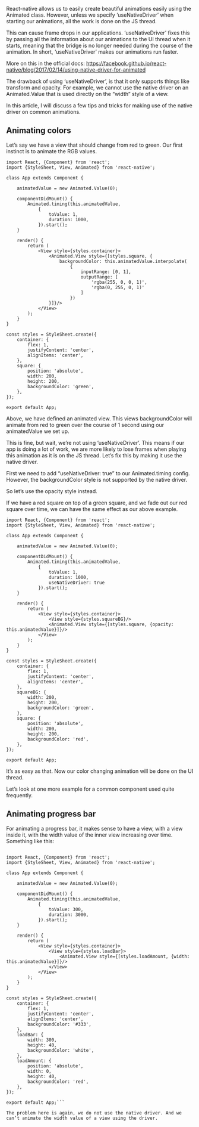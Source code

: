 React-native allows us to easily create beautiful animations easily using the Animated class. However, unless we specify ‘useNativeDriver’ when starting our animations, all the work is done on the JS thread.

This can cause frame drops in our applications. ‘useNativeDriver’ fixes this by passing all the information about our animations to the UI thread when it starts, meaning that the bridge is no longer needed during the course of the animation. In short, ‘useNativeDriver’ makes our animations run faster.

More on this in the official docs: https://facebook.github.io/react-native/blog/2017/02/14/using-native-driver-for-animated

The drawback of using ‘useNativeDriver’, is that it only supports things like transform and opacity. For example, we cannot use the native driver on an Animated.Value that is used directly on the “width” style of a view.

In this article, I will discuss a few tips and tricks for making use of the native driver on common animations.

>

## Animating colors
Let’s say we have a view that should change from red to green. Our first instinct is to animate the RGB values.

```
import React, {Component} from 'react';
import {StyleSheet, View, Animated} from 'react-native';

class App extends Component {

    animatedValue = new Animated.Value(0);

    componentDidMount() {
        Animated.timing(this.animatedValue,
            {
                toValue: 1,
                duration: 1000,
            }).start();
    }

    render() {
        return (
            <View style={styles.container}>
                <Animated.View style={[styles.square, {
                    backgroundColor: this.animatedValue.interpolate(
                        {
                            inputRange: [0, 1],
                            outputRange: [
                                'rgba(255, 0, 0, 1)',
                                'rgba(0, 255, 0, 1)'
                            ]
                        })
                }]}/>
            </View>
        );
    }
}

const styles = StyleSheet.create({
    container: {
        flex: 1,
        justifyContent: 'center',
        alignItems: 'center',
    },
    square: {
        position: 'absolute',
        width: 200,
        height: 200,
        backgroundColor: 'green',
    },
});

export default App;
```


Above, we have defined an animated view. This views backgroundColor will animate from red to green over the course of 1 second using our animatedValue we set up.

This is fine, but wait, we’re not using ‘useNativeDriver’. This means if our app is doing a lot of work, we are more likely to lose frames when playing this animation as it is on the JS thread. Let’s fix this by making it use the native driver.

First we need to add “useNativeDriver: true” to our Animated.timing config. However, the backgroundColor style is not supported by the native driver.

So let’s use the opacity style instead.


If we have a red square on top of a green square, and we fade out our red square over time, we can have the same effect as our above example.

```
import React, {Component} from 'react';
import {StyleSheet, View, Animated} from 'react-native';

class App extends Component {

    animatedValue = new Animated.Value(0);

    componentDidMount() {
        Animated.timing(this.animatedValue,
            {
                toValue: 1,
                duration: 1000,
                useNativeDriver: true
            }).start();
    }

    render() {
        return (
            <View style={styles.container}>
                <View style={styles.squareBG}/>
                <Animated.View style={[styles.square, {opacity: this.animatedValue}]}/>
            </View>
        );
    }
}

const styles = StyleSheet.create({
    container: {
        flex: 1,
        justifyContent: 'center',
        alignItems: 'center',
    },
    squareBG: {
        width: 200,
        height: 200,
        backgroundColor: 'green',
    },
    square: {
        position: 'absolute',
        width: 200,
        height: 200,
        backgroundColor: 'red',
    },
});

export default App;
```


It’s as easy as that. Now our color changing animation will be done on the UI thread.

Let’s look at one more example for a common component used quite frequently.



## Animating progress bar
For animating a progress bar, it makes sense to have a view, with a view inside it, with the width value of the inner view increasing over time. Something like this:

```

import React, {Component} from 'react';
import {StyleSheet, View, Animated} from 'react-native';

class App extends Component {

    animatedValue = new Animated.Value(0);

    componentDidMount() {
        Animated.timing(this.animatedValue,
            {
                toValue: 300,
                duration: 3000,
            }).start();
    }

    render() {
        return (
            <View style={styles.container}>
                <View style={styles.loadBar}>
                    <Animated.View style={[styles.loadAmount, {width: this.animatedValue}]}/>
                </View>
            </View>
        );
    }
}

const styles = StyleSheet.create({
    container: {
        flex: 1,
        justifyContent: 'center',
        alignItems: 'center',
        backgroundColor: '#333',
    },
    loadBar: {
        width: 300,
        height: 40,
        backgroundColor: 'white',
    },
    loadAmount: {
        position: 'absolute',
        width: 0,
        height: 40,
        backgroundColor: 'red',
    },
});

export default App;```

The problem here is again, we do not use the native driver. And we can’t animate the width value of a view using the driver.